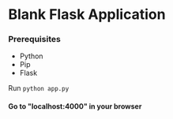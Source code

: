 # Blank Flask Application

### Prerequisites
- Python
- Pip
- Flask

Run `python app.py`

#### Go to "localhost:4000" in your browser